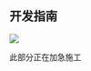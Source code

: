 ## 开发指南

![](https://img.88icon.com/download/jpg/20200822/b8b81cfa1737dc63b9c21966f3c94eb5_512_512.jpg!bg)


此部分正在加急施工